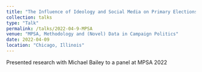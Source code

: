 ```yaml
---
title: "The Influence of Ideology and Social Media on Primary Elections"
collection: talks
type: "Talk"
permalink: /talks/2022-04-9-MPSA
venue: "MPSA, Methodology and (Novel) Data in Campaign Politics"
date: 2022-04-09
location: "Chicago, Illinois"
---
```


Presented research with Michael Bailey to a panel at MPSA 2022
